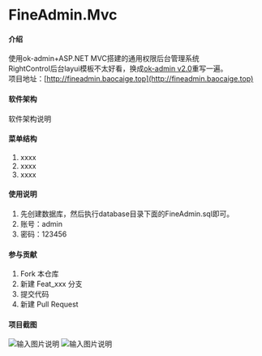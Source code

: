 # FineAdmin.Mvc

#### 介绍
使用ok-admin+ASP.NET MVC搭建的通用权限后台管理系统<br>
RightControl后台layui模板不太好看，换成[ok-admin v2.0](https://gitee.com/bobi1234/ok-admin)重写一遍。<br>
项目地址：[http://fineadmin.baocaige.top](http://fineadmin.baocaige.top)

#### 软件架构
软件架构说明


#### 菜单结构

1. xxxx
2. xxxx
3. xxxx

#### 使用说明

1. 先创建数据库，然后执行database目录下面的FineAdmin.sql即可。
2. 账号：admin
3. 密码：123456

#### 参与贡献

1. Fork 本仓库
2. 新建 Feat_xxx 分支
3. 提交代码
4. 新建 Pull Request


#### 项目截图

![输入图片说明](https://images.gitee.com/uploads/images/2019/1204/173746_401bbdba_1130037.png "1.png")
![输入图片说明](https://images.gitee.com/uploads/images/2019/1204/173800_fe49801d_1130037.png "2.png")